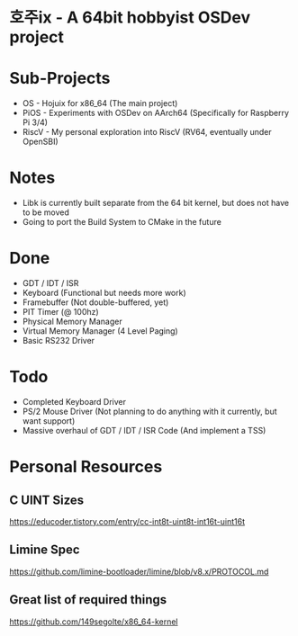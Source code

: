 # 호주ix - A 64bit hobbyist OSDev project

# Sub-Projects
- OS - Hojuix for x86_64 (The main project)
- PiOS - Experiments with OSDev on AArch64 (Specifically for Raspberry Pi 3/4)
- RiscV - My personal exploration into RiscV (RV64, eventually under OpenSBI)

# Notes
- Libk is currently built separate from the 64 bit kernel, but does not have to be moved
- Going to port the Build System to CMake in the future

# Done
- GDT / IDT / ISR
- Keyboard (Functional but needs more work)
- Framebuffer (Not double-buffered, yet)
- PIT Timer (@ 100hz)
- Physical Memory Manager
- Virtual Memory Manager (4 Level Paging)
- Basic RS232 Driver

# Todo
- Completed Keyboard Driver
- PS/2 Mouse Driver (Not planning to do anything with it currently, but want support)
- Massive overhaul of GDT / IDT / ISR Code (And implement a TSS)

# Personal Resources
## C UINT Sizes
https://educoder.tistory.com/entry/cc-int8t-uint8t-int16t-uint16t

## Limine Spec
https://github.com/limine-bootloader/limine/blob/v8.x/PROTOCOL.md

## Great list of required things
https://github.com/149segolte/x86_64-kernel
